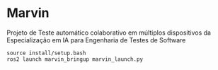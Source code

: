 # Marvin
Projeto de Teste automático colaborativo em múltiplos dispositivos da Especialização em IA para Engenharia de Testes de Software

```
source install/setup.bash
ros2 launch marvin_bringup marvin_launch.py
```

